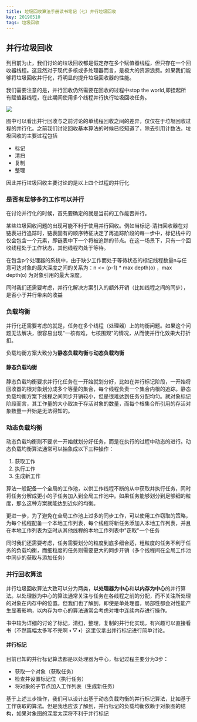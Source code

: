 ```yaml
---
title: 垃圾回收算法手册读书笔记（七）并行垃圾回收
key: 20190510
tags: 垃圾回收
---
```


## 并行垃圾回收
到目前为止，我们讨论的垃圾回收都是假定存在多个赋值器线程，但只存在一个回收器线程。这显然对于现代多核或多处理器而言，是极大的资源浪费。如果我们能够将垃圾回收并行化，将明显的提升垃圾回收器的性能。

我们需要注意的是，并行回收仍然需要在回收的过程中stop the world,即挂起所有赋值器线程，在此期间使用多个线程并行执行垃圾回收任务。


![](https://nothinghappen.oss-cn-shanghai.aliyuncs.com/%E5%9E%83%E5%9C%BE%E5%9B%9E%E6%94%B6/%E5%B9%B6%E8%A1%8C%E5%9B%9E%E6%94%B6.JPG?x-oss-process=image/resize,h_300)

图中可以看出并行回收与之前讨论的单线程回收之间的差异，仅仅在于垃圾回收过程的并行化。之前我们讨论回收基本算法的时候已经知道了，除去引用计数法，垃圾回收的主要过程包括
* 标记
* 清扫
* 复制
* 整理

因此并行垃圾回收主要讨论的是以上四个过程的并行化

### 是否有足够多的工作可以并行
在讨论并行化的时候，首先要确定的就是当前的工作能否并行。

某些垃圾回收问题的出现可能不利于使用并行回收。例如当标记-清扫回收器在对链表进行追踪时，链表固有的顺序特征决定了再追踪阶段的每一步中，标记栈中的仅会包含一个元素，即链表中下一个将被追踪的节点。在这一场景下，只有一个回收线程处于工作状态，其他线程均处于等待。

在包含p个处理器的系统中，由于缺少工作而处于等待状态的标记线程数量n与任意可达对象的最大深度之间的关系为：n <= (p-1) * max depth(o) ，max depth(o) 为对象引用的最大深度。

同时我们还需要考虑，并行化解决方案引入的额外开销（比如线程之间的同步），是否小于并行带来的收益

### 负载均衡
并行化还需要考虑的就是，任务在多个线程（处理器）上的均衡问题。如果这个问题无法解决，很容易出现"一核有难，七核围观"的情况，从而使并行化效果大打折扣。

负载均衡方案大致分为**静态负载均衡**与**动态负载均衡**

#### 静态负载均衡
静态负载均衡要求并行化任务在一开始就划分好，比如在并行标记阶段，一开始将回收器的根对象划分成多个等量的集合，每个线程负责一个集合内根的追踪。静态负载均衡方案下线程之间同步开销较小，但是很难达到任务分配均匀。就对象标记阶段而言，其工作量的大小取决于存活对象的数量，而每个根集合所引用的存活对象数量一开始是无法得知的。

### 动态负载均衡
动态负载均衡则不要求一开始就划分好任务，而是在执行的过程中动态的进行。动态负载均衡算法通常可以抽象成以下三种操作：
1. 获取工作
2. 执行工作
3. 生成新工作

算法一般配备一个全局的工作池，以供工作线程不断的从中获取并执行任务，同时将任务分解成更小的子任务加入到全局工作池中。如果任务能够划分到足够细的粒度，那么这种方案就能达到近似的均衡。

更进一步，为了避免在全局工作池上过多的同步工作，可以使用工作窃取的策略，为每个线程配备一个本地工作列表，每个线程将新任务添加入本地工作列表，并且在本地工作列表为空时从其他线程的本地工作列表中"窃取"一个任务

同时我们还需要考虑，任务需要划分的粒度到底多细合适，粗粒度的任务不利于任务的负载均衡，而细粒度的任务则需要更大的同步开销（多个线程间在全局工作池中同步的获取与添加任务）

### 并行回收算法
并行垃圾回收算法大致可以分为两类，**以处理器为中心**和**以内存为中心**的并行算法。以处理器为中心的算法通常关注与任务在各线程之前的分配，而不关注所处理的对象在内存中的位置。但我们也了解到，即使是单处理器，局部性都会对性能产生显著影响，以内存为中心的算法通常会考虑对堆中连续内存进行操作。

书中较为详细的讨论了标记，清扫，整理，复制的并行化实现，有兴趣可以直接看书（不然篇幅太多写不完啊 ◐▽◑）这里仅拿出并行标记进行简单讨论。

#### 并行标记
目前已知的并行标记算法都是以处理器为中心，标记过程主要分为3步：
* 获取一个对象（获取任务）
* 检查并设置标记位（执行任务）
* 将对象的子节点加入工作列表（生成新任务）

基于上述三步操作，我们可以设计出基于动态负载均衡的并行标记算法，比如基于工作窃取的算法。但是我也应该了解到，并行标记的负载均衡依赖于对象图的结构，如果对象图的深度太深将不利于并行标记




